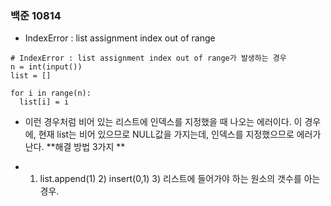 ### 백준 10814
- IndexError :  list assignment index out of range
```
# IndexError : list assignment index out of range가 발생하는 경우
n = int(input())
list = []

for i in range(n):
  list[i] = i
```
- 이런 경우처럼 비어 있는 리스트에 인덱스를 지정했을 때 나오는 에러이다. 이 경우에, 현재 list는 비어 있으므로 NULL값을 가지는데, 인덱스를 지정했으므로 에러가 난다.
**해결 방법 3가지 ** 

- 1) list.append(1)  2) insert(0,1) 3) 리스트에 들어가야 하는 원소의 갯수를 아는경우. 
